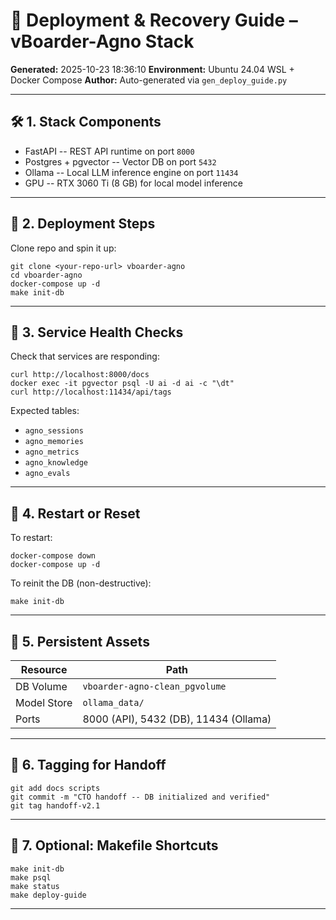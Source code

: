 # 🚀 Deployment & Recovery Guide – vBoarder-Agno Stack

**Generated:** 2025-10-23 18:36:10
**Environment:** Ubuntu 24.04 WSL + Docker Compose
**Author:** Auto-generated via `gen_deploy_guide.py`

---

## 🛠️ 1. Stack Components

- FastAPI -- REST API runtime on port `8000`
- Postgres + pgvector -- Vector DB on port `5432`
- Ollama -- Local LLM inference engine on port `11434`
- GPU -- RTX 3060 Ti (8 GB) for local model inference

---

## 🚀 2. Deployment Steps

Clone repo and spin it up:

    git clone <your-repo-url> vboarder-agno
    cd vboarder-agno
    docker-compose up -d
    make init-db

---

## 🔎 3. Service Health Checks

Check that services are responding:

    curl http://localhost:8000/docs
    docker exec -it pgvector psql -U ai -d ai -c "\dt"
    curl http://localhost:11434/api/tags

Expected tables:

- `agno_sessions`
- `agno_memories`
- `agno_metrics`
- `agno_knowledge`
- `agno_evals`

---

## 🔄 4. Restart or Reset

To restart:

    docker-compose down
    docker-compose up -d

To reinit the DB (non-destructive):

    make init-db

---

## 💾 5. Persistent Assets

| Resource     | Path                          |
| ------------ | ----------------------------- |
| DB Volume    | `vboarder-agno-clean_pgvolume` |
| Model Store  | `ollama_data/`                |
| Ports        | 8000 (API), 5432 (DB), 11434 (Ollama) |

---

## 🧪 6. Tagging for Handoff

    git add docs scripts
    git commit -m "CTO handoff -- DB initialized and verified"
    git tag handoff-v2.1

---

## 🧰 7. Optional: Makefile Shortcuts

    make init-db
    make psql
    make status
    make deploy-guide

---
